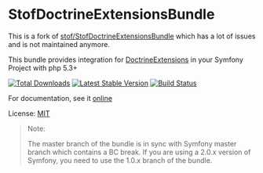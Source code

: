 # StofDoctrineExtensionsBundle

This is a fork of [stof/StofDoctrineExtensionsBundle](https://github.com/stof/StofDoctrineExtensionsBundle) which has a lot of issues and is not maintained anymore.

This bundle provides integration for
[DoctrineExtensions](https://github.com/Atlantic18/DoctrineExtensions) in
your Symfony Project with php 5.3+

[![Total Downloads](https://poser.pugx.org/antishov/doctrine-extensions-bundle/downloads.png)](https://poser.pugx.org/antishov/doctrine-extensions-bundle/downloads)
[![Latest Stable Version](https://poser.pugx.org/antishov/doctrine-extensions-bundle/v/stable.png)](https://packagist.org/packages/antishov/doctrine-extensions-bundle)
[![Build Status](https://travis-ci.com/antishov/StofDoctrineExtensionsBundle.svg?branch=master)](https://travis-ci.com/antishov/StofDoctrineExtensionsBundle)

For documentation, see it [online](https://symfony.com/doc/master/bundles/StofDoctrineExtensionsBundle/index.html)

License: [MIT](LICENSE)


> Note:
>
> The master branch of the bundle is in sync with Symfony master branch which
> contains a BC break. If you are using a 2.0.x version of Symfony, you need
> to use the 1.0.x branch of the bundle.
